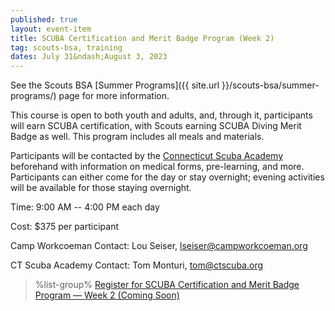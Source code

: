 ```yaml
---
published: true
layout: event-item
title: SCUBA Certification and Merit Badge Program (Week 2)
tag: scouts-bsa, training
dates: July 31&ndash;August 3, 2023
---
```


See the Scouts BSA [Summer Programs]({{ site.url }}/scouts-bsa/summer-programs/) page for more information.

This course is open to both youth and adults, and, through it, participants will earn SCUBA certification, with Scouts earning SCUBA Diving Merit Badge as well. This program includes all meals and materials.

Participants will be contacted by the [Connecticut Scuba Academy](https://ctscuba.org/) beforehand with information on medical forms, pre-learning, and more. Participants can either come for the day or stay overnight; evening activities will be available for those staying overnight.

Time: 9:00 AM -- 4:00 PM each day

Cost: $375 per participant

Camp Workcoeman Contact: Lou Seiser, [lseiser@campworkcoeman.org](mailto:lseiser@campworkcoeman.org)

CT Scuba Academy Contact: Tom Monturi, [tom@ctscuba.org](mailto:tom@ctscuba.org)

> %list-group%
> <a href="https://scoutingevent.com/066-" class="list-group-item">Register for SCUBA Certification and Merit Badge Program &mdash; Week 2 (Coming Soon)</a>
